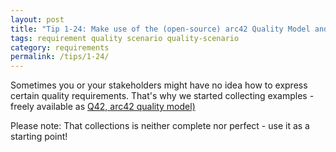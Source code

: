 ```yaml
---
layout: post
title: "Tip 1-24: Make use of the (open-source) arc42 Quality Model and its many examples!"
tags: requirement quality scenario quality-scenario
category: requirements
permalink: /tips/1-24/
---
```


Sometimes you or your stakeholders might have no idea how to express certain quality requirements.
That's why we started collecting examples - freely available as [Q42, arc42 quality model)](https://quality.arc42.org)

Please note: That collections is neither complete nor perfect - use it as a starting point!


